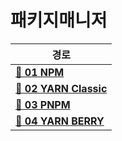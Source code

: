 # 패키지매니저

| 경로                                                                                                                                      |
| ----------------------------------------------------------------------------------------------------------------------------------------- |
| **[📌 01 NPM](https://github.com/gdsc-ssu/2023-front-without-boilerplate/blob/main/01.%20package-manager/01.%20NPM.md)**                  |
| **[📌 02 YARN Classic](https://github.com/gdsc-ssu/2023-front-without-boilerplate/blob/main/01.%20package-manager/02.%20YarnClassic.md)** |
| **[📌 03 PNPM](https://github.com/gdsc-ssu/2023-front-without-boilerplate/blob/main/01.%20package-manager/03.%20PNPM.md)**                |
| **[📌 04 YARN BERRY](https://github.com/gdsc-ssu/2023-front-without-boilerplate/blob/main/01.%20package-manager/04.%20YarnBerry.md)**     |
